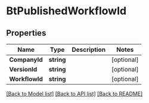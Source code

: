 # BtPublishedWorkflowId

## Properties

Name | Type | Description | Notes
------------ | ------------- | ------------- | -------------
**CompanyId** | **string** |  | [optional] 
**VersionId** | **string** |  | [optional] 
**WorkflowId** | **string** |  | [optional] 

[[Back to Model list]](../README.md#documentation-for-models) [[Back to API list]](../README.md#documentation-for-api-endpoints) [[Back to README]](../README.md)


